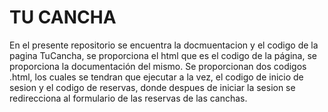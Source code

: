 # TU CANCHA
En el presente repositorio se encuentra la docmuentacion y el codigo de la pagina TuCancha, se proporciona el html que es el codigo de la página, se proporciona la documentación del mismo.
Se proporcionan dos codigos .html, los cuales se tendran que ejecutar a la vez, el codigo de inicio de sesion y el codigo de reservas, donde despues de iniciar la sesion se redirecciona al formulario de las reservas de las canchas. 
